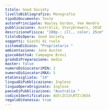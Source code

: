 ```yaml
---
titolo: Good Society
livelloBibliografico: Monografia
tipoDiDocumento: Testo
autorePrincipale: Hayley Gordon, Vee Hendro
pubblicazione: Australia, Storybrewers, 2018
descrizioneFisica: "280p.: ill., color; 25cm"
titoloDiOpera: Good Society
soggetti: Giochi di ruolo
sistemaDiGioco: "Proprietario "
ambientazione: Jane Austen
giocoAdattoA: Campagne Brevi
gradoDiPreparazione: medio
master: false
numeroDiGiocatoriMIN: 2
numeroDiGiocatoriMAX: 5
etaConsigliata: "14"
linguaDiPubblicazione: Inglese
linguaOperaOriginale: Inglese
paeseDiPubblicazione: "Australia "
codiceIdentificativo: AUS\ICCU\RTI\3654
regaloDiVanessa: true
---
```

